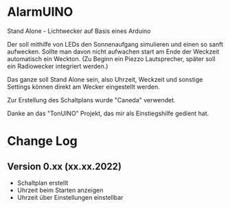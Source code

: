 # AlarmUINO
Stand Alone - Lichtwecker auf Basis eines Arduino

Der soll mithilfe von LEDs den Sonnenaufgang simulieren und einen so sanft aufwecken.
Sollte man davon nicht aufwachen start am Ende der Weckzeit automatisch ein Weckton. (Zu Beginn ein Piezzo Lautsprecher, später soll ein Radiowecker integriert werden.)

Das ganze soll Stand Alone sein, also Uhrzeit, Weckzeit und sonstige Settings können direkt am Wecker eingestellt werden.

Zur Erstellung des Schaltplans wurde "Caneda" verwendet.

Danke an das "TonUINO" Projekt, das mir als Einstiegshilfe gedient hat.

# Change Log

## Version 0.xx (xx.xx.2022)
- Schaltplan erstellt
- Uhrzeit beim Starten anzeigen
- Uhrzeit über Einstellungen einstellbar

